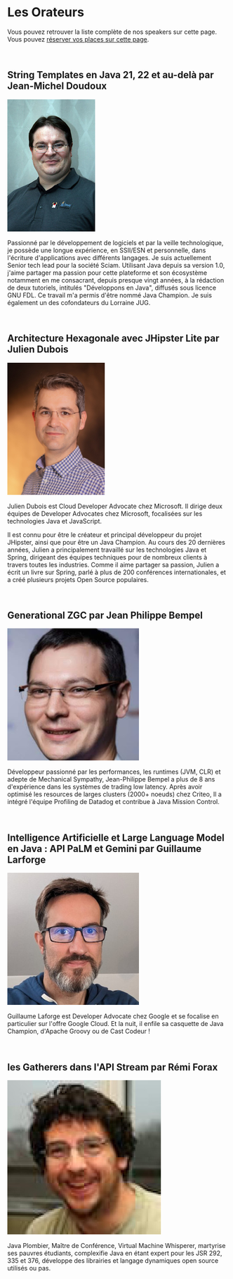 # Les Orateurs

<!-- MACRO{snippet|debug=false|ignoreDownloadError=false|verbatim=false|file=src/site/resources/fragments/breadcrum.snippet.html} -->

Vous pouvez retrouver la liste complète de nos speakers sur cette page. Vous pouvez [réserver vos places sur cette page](https://www.helloasso.com/associations/bjpc/evenements/paris-jug-s-java-day-2023).

<!--
Vous pouvez également vous inscrire par la formation professionnelle, grâce à [OXiane](https://www.oxiane.com/), notre partenaire formation pour cet événement.

Les détails du parcours pédagogique se trouvent ici : <https://www.oxiane.com/parcours-pedagogique-javaday-2023/>. Vous pouvez prendre contact avec OXiane à l'adresse suivante : [formation@oxiane.com](mailto:formation@oxiane.com).
-->

<a id="jean-michel">&nbsp;</a>

## String Templates en Java 21, 22 et au-delà par Jean-Michel Doudoux

<!--
### Résumé

### Jean-Michel Doudoux
-->

![Jean-Michel Doudoux](images/speakers/jmdoudoux.jpg)

Passionné par le développement de logiciels et par la veille technologique, je possède une longue expérience, en SSII/ESN et personnelle, dans l'écriture d'applications avec différents langages. Je suis actuellement Senior tech lead pour la société Sciam. Utilisant Java depuis sa version 1.0, j'aime partager ma passion pour cette plateforme et son écosystème notamment en me consacrant, depuis presque vingt années, à la rédaction de deux tutoriels, intitulés "Développons en Java", diffusés sous licence GNU FDL. Ce travail m'a permis d'être nommé Java Champion. Je suis également un des cofondateurs du Lorraine JUG.


<a id="julien">&nbsp;</a>

## Architecture Hexagonale avec JHipster Lite par Julien Dubois

<!--
### Résumé

### Julien Dubois
-->

![Julien Dubois](images/speakers/Julien-Dubois.jpg)

Julien Dubois est Cloud Developer Advocate chez Microsoft. Il dirige deux équipes de Developer Advocates chez Microsoft, focalisées sur les technologies Java et JavaScript.

Il est connu pour être le créateur et principal développeur du projet JHipster, ainsi que pour être un Java Champion. Au cours des 20 dernières années, Julien a principalement travaillé sur les technologies Java et Spring, dirigeant des équipes techniques pour de nombreux clients à travers toutes les industries. Comme il aime partager sa passion, Julien a écrit un livre sur Spring, parlé à plus de 200 conférences internationales, et a créé plusieurs projets Open Source populaires.

<a id="jean-philippe">&nbsp;</a>

## Generational ZGC par Jean Philippe Bempel

<!--
### Résumé

### Jean Philippe Bempel
-->

![Jean Philippe Bempel](images/speakers/Jean-Philippe-Bempel.jpg)

Développeur passionné par les performances, les runtimes (JVM, CLR) et adepte de Mechanical Sympathy, Jean-Philippe Bempel a plus de 8 ans d'expérience dans les systèmes de trading low latency. Après avoir optimisé les resources de larges clusters (2000+ noeuds) chez Criteo, Il a intégré l'équipe Profiling de Datadog et contribue à Java Mission Control.


<a id="guillaume">&nbsp;</a>

## Intelligence Artificielle et Large Language Model en Java : API PaLM et Gemini par Guillaume Larforge

<!--
### Résumé

Les Large Language Models (LLM) sont une nouvelle technologie puissante qui peut être utilisée pour une variété de tâches, notamment la génération de texte, la classification, la traduction ou la rédaction de différents types de contenu créatif. Cependant, les LLMs peuvent être difficiles à utiliser, en particulier pour les développeurs qui ne sont pas expérimentés en Python, la “lingua franca” de l'IA. Alors, qu'en est-il des développeurs Java ? Comment pouvons-nous tirer parti de l'IA générative ?

Cette présentation vous montrera comment utiliser les LLMs en Java sans avoir besoin de Python. Nous utiliserons l'API PaLM et Gemini, fournie par les services Google Cloud Vertex AI, pour effectuer une variété de tâches, telles que la recherche dans de la documentation, la génération d'histoires pour enfants, la synthèse du contenu, l'extraction de mots-clés ou d'entités, et plus encore. Nous découvrirons à l'occasion l'orchestrateur d'API LangChain4J qui permet de grandement simplifier l'implémentation de tels cas d'usage.


### Guillaume Larforge

-->

![Guillaume Laforge](images/speakers/Guillaume-Laforge.jpg)

Guillaume Laforge est Developer Advocate chez Google et se focalise en particulier sur l'offre Google Cloud. Et la nuit, il enfile sa casquette de Java Champion, d'Apache Groovy ou de Cast Codeur !



<!--
### Résumé

### Rémi Forax
-->

<a id="remi">&nbsp;</a>

## les Gatherers dans l'API Stream par Rémi Forax

<!--
### Résumé

### Rémi Forax
-->

![Rémi Forax](images/speakers/Remi-Forax.jpg)

Java Plombier, Maître de Conférence, Virtual Machine Whisperer, martyrise ses pauvres étudiants, complexifie Java en étant expert pour les JSR 292, 335 et 376, développe des librairies et langage dynamiques open source utilisés ou pas.

